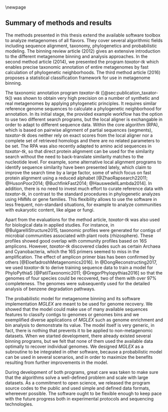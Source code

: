 \newpage

## Summary of methods and results

The methods presented in this thesis extend the available software toolbox to analyze metagenomes of all flavors. They cover several algorithmic fields including sequence alignment, taxonomy, phylogenetics and probabilistic modeling. The binning review article (2012) gives an extensive introduction to the different metagenome binning and analysis approaches. In the second method article (2014), we presented the program *taxator-tk* which enables precise taxonomic annotation of entire metagenomes by fast calculation of phylogenetic neighborhoods. The third method article (2016) proposes a statistical classification framework for use in metagenome binning.

The taxonomic annotation program *taxator-tk* ([@sec:publication_taxator-tk]) was shown to obtain very high precision on a number of synthetic and real metagenomes by applying phylogenetic principles. It requires similar reference genome sequences to calculate a phylogenetic neighborhood for annotation. In its initial stage, the provided example workflow has the option to use two different search programs, but the local aligner is exchangable in order to adapt to different sequence data. Within the core algorithm (RPA), which is based on pairwise alignment of partial sequences (segments), *taxator-tk* does neither rely on exact scores from the local aligner nor a complete set of retrieved homologs and there are no related parameters to be set. The RPA was also recently adapted to amino acid sequences in *taxator-tk*, so that direct protein alignment can be used for the similarity search without the need to back-translate similarity matches to the nucleotide level. For example, some alternative local alignment programs to identify sequence similarity have been presented lately, which claim to improve the search time by a large factor, some of which focus on fast protein alignment using a reduced alphabet [@ZhaoRapsearch22011; @HusonPoor2014; @BuchfinkFast2014; @HauswedellLambda2014]. In addition, there is no need to invest much effort to curate reference data with *taxator-tk*, in contrast to the standard procedures in phylogenetic analyzes using HMMs or gene families. This flexibility allows to use the software in less frequent, non-standard situations, for example to analyze communities with eukaryotic content, like algae or fungi.

Apart from the evaluations for the method article, *taxator-tk* was also used for biological data in applied studies. For instance, in @BulgarelliStructure2015, taxonomic profiles were generated for contigs of microbial communities associated with plant roots (rhizosphere). These profiles showed good overlap with community profiles based on 16S amplicons. However, *taxator-tk* discovered clades such as certain Archaea and Cyanobacteria, which the 16S primers seemed to miss in the amplification. The effect of amplicon primer bias has been confirmed by others [@EloefadroshMetagenomics2016]. In @DongReconstructing2017, we used *taxator-tk* to derive training sequence data to train a model for PhyloPythiaS [@PatilTaxonomic2011; @GregorPhylopythias2016] so that the genomes of four species could be recovered, two of them with over 97% completeness. The genomes were subsequently used for the detailed analysis of benzene degradation pathways.

The probabilistic model for metagenome binning and its software implementation *MGLEX* are meant to be used for genome recovery. We showed that the model could make use of many available sequences features to classify contigs to genomes or genomes bins and we exemplified diverse applications of *MGLEX* such as genome enrichment and bin analysis to demonstrate its value. The model itself is very generic, in fact, there is nothing that prevents it to be applied to non-metagenomic datasets. When we started development, there already existed several binning programs, but we felt that none of them used the available data optimally to recover individual genomes. We designed *MGLEX* as a subroutine to be integrated in other software, because a probabilistic model can be used in several scenarios, and in order to maximize the benefits resulting from further improvements in the model.

During development of both programs, great care was taken to make sure that the algorithms solve a well-defined problem and scale with large datasets. As a commitment to open science, we released the program source codes to the public and used simple and defined data formats, whereever possible. The software ought to be flexible enough to keep pace with the future progress both in experimental protocols and sequencing technologies.
